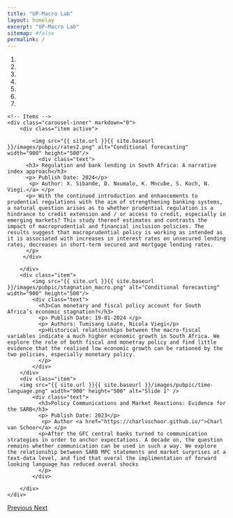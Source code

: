 ```yaml
---
title: "UP-Macro Lab"
layout: homelay
excerpt: "UP-Macro Lab"
sitemap: #false
permalink: /
---
```


<div markdown="0" id="carousel" class="carousel slide" data-ride="carousel" data-interval="4000" data-pause="hover" >
    <!-- Menu -->
    <ol class="carousel-indicators">
        <li data-target="#carousel" data-slide-to="0" class="active"></li>
        <li data-target="#carousel" data-slide-to="1"></li>
        <li data-target="#carousel" data-slide-to="2"></li>
        <li data-target="#carousel" data-slide-to="3"></li>
        <li data-target="#carousel" data-slide-to="4"></li>
        <li data-target="#carousel" data-slide-to="5"></li>
        <li data-target="#carousel" data-slide-to="6"></li>
    </ol>

    <!-- Items -->
    <div class="carousel-inner" markdown="0">
        <div class="item active">

            <img src="{{ site.url }}{{ site.baseurl }}/images/pubpic/rates2.png" alt="Conditional forecasting"  width="900" height="500"/> 
              <div class="text">
          <h3> Regulation and bank lending in South Africa: A narrative index approach</h3>
          <p> Publish Date: 2024</p>
           <p> Author: X. Sibande, D. Nxumalo, K. Mncube, S. Koch, N. Viegi.</a> </p>
          <p> With the continued introduction and enhancements to prudential regulations with the aim of strengthening banking systems, a natural question arises as to whether prudential regulation is a hindrance to credit extension and / or access to credit, especially in emerging markets? This study thereof estimates and contrasts the impact of macroprudential and financial inclusion policies. The results suggest that macroprudential policy is working as intended as it is associated with increases in interest rates on unsecured lending rates, decreases in short-term secured and mortgage lending rates.
          </p>      
         </div>  

        </div>
        <div class="item">
            <img src="{{ site.url }}{{ site.baseurl }}/images/pubpic/stagnation_macro.png" alt="Conditional forecasting" width="900" height="500"/>
            <div class="text">
              <h3>Can monetary and fiscal policy account for South Africa’s economic stagnation?</h3>
              <p> Publish Date: 19-01-2024 </p>
              <p> Authors: Tumisang Loate, Nicola Viegi</p>
              <p>Historical relationships between the macro-fiscal variables indicate a much higher economic growth in South Africa. We explore the role of both fiscal and monetray policy and find little evidence that the realised low economic growth can be rationed by the two policies, especially monetary policy. 
              </p>
            </div>
        </div>
        <div class="item">
        <img src="{{ site.url }}{{ site.baseurl }}/images/pubpic/time-language.png" width="900" height="500" alt="Slide 1" />
            <div class="text">
              <h3>Policy Communications and Market Reactions: Evidence for the SARB</h3>
              <p> Publish Date: 2023</p>
               <p> Author <a href="https://charlvschoor.github.io/">Charl van Schoor</a> </p>
              <p>After the GFC central banks turned to communication strategies in order to anchor expectations. A decade on, the question remains whether communication can be used in such a way. We explore the relationship between SARB MPC statements and market surprises at a text-data level, and find that overal the implimentation of forward looking language has reduced overal shocks
              </p>      
            </div>
 
        </div>
    </div> 
  <a class="left carousel-control" href="#carousel" role="button" data-slide="prev">
    <span class="glyphicon glyphicon-chevron-left" aria-hidden="true"></span>
    <span class="sr-only">Previous</span>
  </a>
  <a class="right carousel-control" href="#carousel" role="button" data-slide="next">
    <span class="glyphicon glyphicon-chevron-right" aria-hidden="true"></span>
    <span class="sr-only">Next</span>
  </a>
</div>




<!-- <center>
<figure class="second">
  <img src="{{ site.url }}{{ site.baseurl }}/images/logopic/sarb.png" style="width: 150px">
  <img src="{{ site.url }}{{ site.baseurl }}/images/logopic/tuks.png" style="width: 250px">
</figure>
</center> -->
